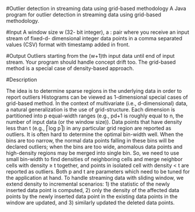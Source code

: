 #Outlier detection in streaming data using grid-based methodology
A Java program for outlier detection in streaming data using grid-based methodology.

#Input
A window size w (32- bit integer), a <host>:<port> pair where you receive an input stream of fixed-d- dimensional integer data points in a comma separated values (CSV) format with timestamp added in front. 

#Output 
Outliers starting from the (w+1)th input data until end of input stream. Your program should handle concept drift too. The grid-based method is a special case of density-based approach. 

#Description

The idea is to determine sparse regions in the underlying data in order to report outliers Histograms can be viewed as 1-dimensional special cases of grid-based method. In the context of multivariate (i.e., d-dimensional) data, a natural generalization is the use of grid-structure. Each dimension is partitioned into p equal-width ranges (e.g., pd+1 is roughly equal to n, the number of input data (or the window size)). Data points that have density less than t (e.g., ⎡log p⎤) in any particular grid region are reported as outliers. It is often hard to determine the optimal bin-width well. When the bins are too narrow, the normal data points falling in these bins will be declared outliers; when the bins are too wide, anomalous data points and high-density regions may be merged into single bin. So, we need to use small bin-width to find densities of neighboring cells and merge neighbor cells with density ≥ t together, and points in isolated cell with density < t are reported as outliers. Both p and t are parameters which need to be tuned for the application at hand. To handle streaming data with sliding window, we extend density to incremental scenarios: 1) the statistic of the newly inserted data point is computed, 2) only the density of the affected data points by the newly inserted data point in the existing data points in the window are updated, and 3) similarly updated the deleted data points.

